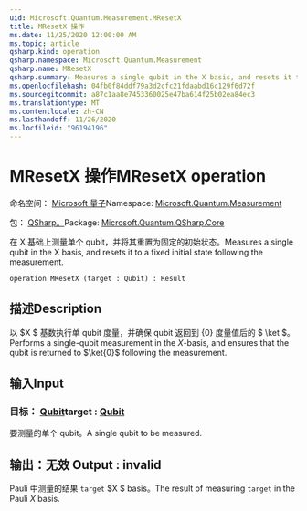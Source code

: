 ```yaml
---
uid: Microsoft.Quantum.Measurement.MResetX
title: MResetX 操作
ms.date: 11/25/2020 12:00:00 AM
ms.topic: article
qsharp.kind: operation
qsharp.namespace: Microsoft.Quantum.Measurement
qsharp.name: MResetX
qsharp.summary: Measures a single qubit in the X basis, and resets it to a fixed initial state following the measurement.
ms.openlocfilehash: 04fb0f84ddf79a3d2cfc21fdaabd16c129f6d72f
ms.sourcegitcommit: a87c1aa8e7453360025e47ba614f25b02ea84ec3
ms.translationtype: MT
ms.contentlocale: zh-CN
ms.lasthandoff: 11/26/2020
ms.locfileid: "96194196"
---
```

# <a name="mresetx-operation"></a><span data-ttu-id="a17fe-102">MResetX 操作</span><span class="sxs-lookup"><span data-stu-id="a17fe-102">MResetX operation</span></span>

<span data-ttu-id="a17fe-103">命名空间： [Microsoft 量子](xref:Microsoft.Quantum.Measurement)</span><span class="sxs-lookup"><span data-stu-id="a17fe-103">Namespace: [Microsoft.Quantum.Measurement](xref:Microsoft.Quantum.Measurement)</span></span>

<span data-ttu-id="a17fe-104">包： [QSharp。](https://nuget.org/packages/Microsoft.Quantum.QSharp.Core)</span><span class="sxs-lookup"><span data-stu-id="a17fe-104">Package: [Microsoft.Quantum.QSharp.Core](https://nuget.org/packages/Microsoft.Quantum.QSharp.Core)</span></span>


<span data-ttu-id="a17fe-105">在 X 基础上测量单个 qubit，并将其重置为固定的初始状态。</span><span class="sxs-lookup"><span data-stu-id="a17fe-105">Measures a single qubit in the X basis, and resets it to a fixed initial state following the measurement.</span></span>

```qsharp
operation MResetX (target : Qubit) : Result
```


## <a name="description"></a><span data-ttu-id="a17fe-106">描述</span><span class="sxs-lookup"><span data-stu-id="a17fe-106">Description</span></span>

<span data-ttu-id="a17fe-107">以 $X $ 基数执行单 qubit 度量，并确保 qubit 返回到 {0} 度量值后的 $ \ket $。</span><span class="sxs-lookup"><span data-stu-id="a17fe-107">Performs a single-qubit measurement in the $X$-basis, and ensures that the qubit is returned to $\ket{0}$ following the measurement.</span></span>

## <a name="input"></a><span data-ttu-id="a17fe-108">输入</span><span class="sxs-lookup"><span data-stu-id="a17fe-108">Input</span></span>

### <a name="target--qubit"></a><span data-ttu-id="a17fe-109">目标： [Qubit](xref:microsoft.quantum.lang-ref.qubit)</span><span class="sxs-lookup"><span data-stu-id="a17fe-109">target : [Qubit](xref:microsoft.quantum.lang-ref.qubit)</span></span>

<span data-ttu-id="a17fe-110">要测量的单个 qubit。</span><span class="sxs-lookup"><span data-stu-id="a17fe-110">A single qubit to be measured.</span></span>



## <a name="output--__invalidresult__"></a><span data-ttu-id="a17fe-111">输出：__无效 <Result>__</span><span class="sxs-lookup"><span data-stu-id="a17fe-111">Output : __invalid<Result>__</span></span>

<span data-ttu-id="a17fe-112">Pauli 中测量的结果 `target` $X $ basis。</span><span class="sxs-lookup"><span data-stu-id="a17fe-112">The result of measuring `target` in the Pauli $X$ basis.</span></span>